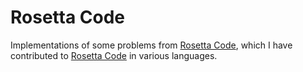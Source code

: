 # Rosetta Code
Implementations of some problems from [Rosetta Code](rosettacode.org), which I have contributed to [Rosetta Code](rosettacode.org) in various languages.
